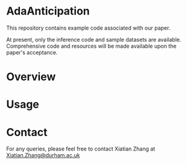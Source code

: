 # AdaAnticipation

This repository contains example code associated with our paper. 

At present, only the inference code and sample datasets are available. Comprehensive code and resources will be made available upon the paper's acceptance.

# Overview

# Usage

# Contact
For any queries, please feel free to contact Xiatian Zhang at Xiatian.Zhang@durham.ac.uk
